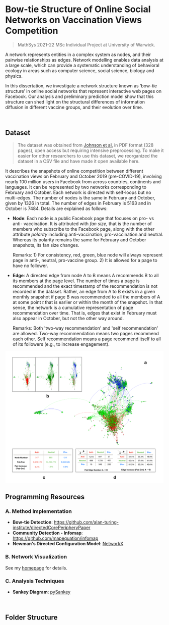 # Bow-tie Structure of Online Social Networks on Vaccination Views Competition
> MathSys 2021-22 MSc Individual Project at University of Warwick.

A network represents entities in a complex system as nodes, and their pairwise relationships as edges. Network modelling enables data analysis at a large scale, which can provide a systematic understanding of behavioral ecology in areas such as computer science, social science, biology and physics. 

In this dissertation, we investigate a network structure known as ‘bow-tie structure’ in online social networks that represent interactive web pages on Facebook. Our analysis and preliminary prediction model show that this structure can shed light on the structural differences of information diffusion in different vaccine groups, and their evolution over time.

<br/>

## Dataset

>The dataset was obtained from [Johnson et al.](https://www.nature.com/articles/s41586-020-2281-1) in PDF format (328 pages), open access but requiring intensive preprocessing. To make it easier for other researchers to use this dataset, we reorganized the dataset in a CSV file and have made it open available here.

It describes the snapshots of online competition between different vaccination views on February and October 2019 (pre-COVID-19), involving nearly 100 million users in Facebook from across countries, continents and languages. It can be represented by two networks corresponding to February and October. Each network is directed with self-loops but no multi-edges. The number of nodes is the same in February and October, given by 1326 in total. The number of edges in February is 5163 and in October is 7484. Details are explained as follows:

- **Node**: Each node is a public Facebook page that focuses on pro- vs anti- vaccination. It is attributed with *fan size*, that is the number of members who subscribe to the Facebook page, along with the other attribute *polarity* including anti-vaccination, pro-vaccination and neutral. Whereas its polarity remains the same for February and October snapshots, its fan size changes.

  Remarks: 1) For consistency, red, green, blue node will always represent page in anti-, neutral, pro-vaccine group. 2) It is allowed for a page to have no follower.
  
- **Edge**: A directed edge from node A to B means A recommends B to all its members at the page level. The number of times a page is recommended and the exact timestamp of the recommendation is not recorded in the dataset. Rather, an edge from A to B exists in a given monthly snapshot if page B was recommended to all the members of A at some point $t$ that is earlier or within the month of the snapshot. In that sense, the network is a cumulative representation of page recommendation over time. That is, edges that exist in February must also appear in October, but not the other way around.

  Remarks: Both 'two-way recommendation' and 'self recommendation' are allowed. Two-way recommendation means two pages recommend each other. Self recommendation means a page recommend itself to all of its followers (e.g., to increase engagement).

<img src="Figures/data.png" style="width:700px;"/>

<br/>

## Programming Resources

### A. Method Implementation
- **Bow-tie Detection**: https://github.com/alan-turing-institute/directedCorePeripheryPaper
- **Community Detection - Infomap**: https://github.com/mapequation/infomap
- **Newman's Directed Configuration Model**: [NetworkX](https://networkx.org/documentation/stable/reference/generated/networkx.generators.degree_seq.directed_configuration_model.html) 


### B. Network Visualization
See my [homepage](https://github.com/YuetingH) for details.

### C. Analysis Techniques
- **Sankey Diagram**:  [pySankey](https://github.com/Pierre-Sassoulas/pySankey)

<br/>

## Folder Structure



